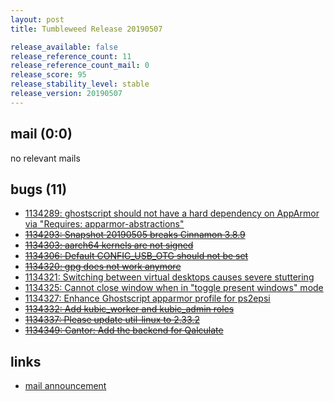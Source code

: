 ```yaml
---
layout: post
title: Tumbleweed Release 20190507

release_available: false
release_reference_count: 11
release_reference_count_mail: 0
release_score: 95
release_stability_level: stable
release_version: 20190507
---
```


## mail (0:0)

no relevant mails

## bugs (11)

<!--more-->

- [1134289: ghostscript should not have a hard dependency on AppArmor via "Requires: apparmor-abstractions"](https://bugzilla.opensuse.org/show_bug.cgi?id=1134289)
- ~~[1134293: Snapshot 20190505 breaks Cinnamon 3.8.9](https://bugzilla.opensuse.org/show_bug.cgi?id=1134293)~~
- ~~[1134303: aarch64 kernels are not signed](https://bugzilla.opensuse.org/show_bug.cgi?id=1134303)~~
- ~~[1134306: Default CONFIG_USB_OTG should not be set](https://bugzilla.opensuse.org/show_bug.cgi?id=1134306)~~
- ~~[1134320: gpg does not work anymore](https://bugzilla.opensuse.org/show_bug.cgi?id=1134320)~~
- [1134321: Switching between virtual desktops causes severe stuttering](https://bugzilla.opensuse.org/show_bug.cgi?id=1134321)
- [1134325: Cannot close window when in "toggle present windows" mode](https://bugzilla.opensuse.org/show_bug.cgi?id=1134325)
- [1134327: Enhance Ghostscript apparmor profile for ps2epsi](https://bugzilla.opensuse.org/show_bug.cgi?id=1134327)
- ~~[1134332: Add kubic_worker and kubic_admin roles](https://bugzilla.opensuse.org/show_bug.cgi?id=1134332)~~
- ~~[1134337: Please update util-linux to 2.33.2](https://bugzilla.opensuse.org/show_bug.cgi?id=1134337)~~
- ~~[1134349: Cantor: Add the backend for Qalculate](https://bugzilla.opensuse.org/show_bug.cgi?id=1134349)~~



## links

- [mail announcement](https://lists.opensuse.org/opensuse-factory/2019-05/msg00088.html)
